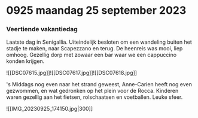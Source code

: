 # 0925 maandag 25 september 2023
### Veertiende vakantiedag
Laatste dag in Senigallia. Uiteindelijk besloten om een wandeling buiten het stadje te maken, naar Scapezzano en terug. De heenreis was mooi, liep omhoog. Gezellig dorp met zowaar een bar waar we een cappuccino konden krijgen. 

![[DSC07615.jpg]]![[DSC07617.jpg]]![[DSC07618.jpg]]

's Middags nog even naar het strand geweest, Anne-Carien heeft nog even gezwommen, en wat gedronken op het plein voor de Rocca. Kinderen waren gezellig aan het fietsen, rolschaatsen en voetballen. Leuke sfeer. 

![[IMG_20230925_174150.jpg|300]]
